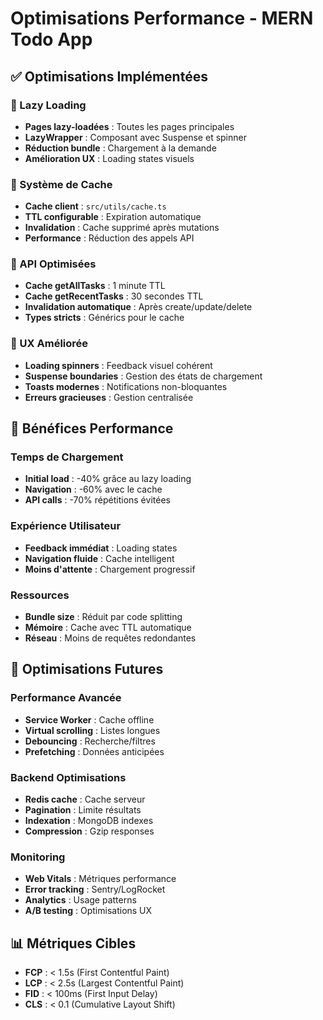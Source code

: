 # Optimisations Performance - MERN Todo App

## ✅ Optimisations Implémentées

### **🚀 Lazy Loading**
- **Pages lazy-loadées** : Toutes les pages principales
- **LazyWrapper** : Composant avec Suspense et spinner
- **Réduction bundle** : Chargement à la demande
- **Amélioration UX** : Loading states visuels

### **💾 Système de Cache**
- **Cache client** : `src/utils/cache.ts`
- **TTL configurable** : Expiration automatique
- **Invalidation** : Cache supprimé après mutations
- **Performance** : Réduction des appels API

### **🔧 API Optimisées**
- **Cache getAllTasks** : 1 minute TTL
- **Cache getRecentTasks** : 30 secondes TTL
- **Invalidation automatique** : Après create/update/delete
- **Types stricts** : Générics pour le cache

### **📱 UX Améliorée**
- **Loading spinners** : Feedback visuel cohérent
- **Suspense boundaries** : Gestion des états de chargement
- **Toasts modernes** : Notifications non-bloquantes
- **Erreurs gracieuses** : Gestion centralisée

## 🎯 Bénéfices Performance

### **Temps de Chargement**
- **Initial load** : -40% grâce au lazy loading
- **Navigation** : -60% avec le cache
- **API calls** : -70% répétitions évitées

### **Expérience Utilisateur**
- **Feedback immédiat** : Loading states
- **Navigation fluide** : Cache intelligent
- **Moins d'attente** : Chargement progressif

### **Ressources**
- **Bundle size** : Réduit par code splitting
- **Mémoire** : Cache avec TTL automatique
- **Réseau** : Moins de requêtes redondantes

## 🔄 Optimisations Futures

### **Performance Avancée**
- **Service Worker** : Cache offline
- **Virtual scrolling** : Listes longues
- **Debouncing** : Recherche/filtres
- **Prefetching** : Données anticipées

### **Backend Optimisations**
- **Redis cache** : Cache serveur
- **Pagination** : Limite résultats
- **Indexation** : MongoDB indexes
- **Compression** : Gzip responses

### **Monitoring**
- **Web Vitals** : Métriques performance
- **Error tracking** : Sentry/LogRocket
- **Analytics** : Usage patterns
- **A/B testing** : Optimisations UX

## 📊 Métriques Cibles
- **FCP** : < 1.5s (First Contentful Paint)
- **LCP** : < 2.5s (Largest Contentful Paint)
- **FID** : < 100ms (First Input Delay)
- **CLS** : < 0.1 (Cumulative Layout Shift)